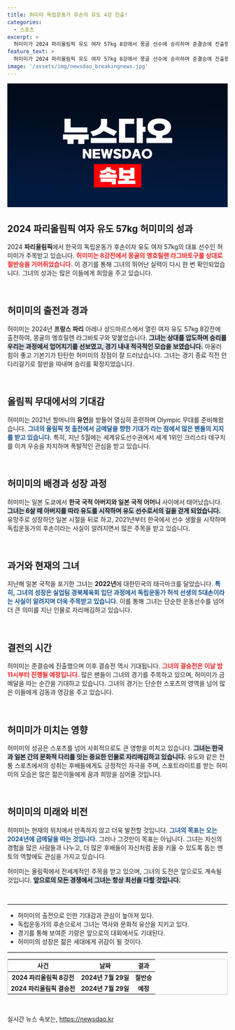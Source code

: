 ```yaml
---
title: 허미미 독립운동가 후손의 유도 4강 진출!
categories:
  - 스포츠
excerpt: >
  허미미가 2024 파리올림픽 유도 여자 57kg 8강에서 몽골 선수에 승리하며 준결승에 진출했다. 할머니의 유언과 독립운동가 후손으로서의 배경이 더해진 그녀의 금빛 메치기가 기대된다.
feature_text: >
  허미미가 2024 파리올림픽 유도 여자 57kg 8강에서 몽골 선수에 승리하며 준결승에 진출했다. 할머니의 유언과 독립운동가 후손으로서의 배경이 더해진 그녀의 금빛 메치기가 기대된다.
image: '/assets/img/newsdao_breakingnews.jpg'
---
```


<p><img src="/assets/img/newsdao_breakingnews.jpg" alt="pcversion 속보" /></p>

<h2 data-ke-size="size26">2024 파리올림픽 여자 유도 57kg 허미미의 성과</h2>

<p data-ke-size="size16">2024 <b>파리올림픽</b>에서 한국의 독립운동가 후손이자 유도 여자 57kg의 대표 선수인 허미미가 주목받고 있습니다. <b><span style="color: #ee2323;">허미미는 8강전에서 몽골의 엥흐릴렌 라그바토구를 상대로 절반승을 거머쥐었습니다.</span></b> 이 경기를 통해 그녀의 뛰어난 실력이 다시 한 번 확인되었습니다. 그녀의 성과는 많은 이들에게 희망을 주고 있습니다.</p>

<p data-ke-size="size16">&nbsp;</p>

<h2 data-ke-size="size26">허미미의 출전과 경과</h2>

<p data-ke-size="size16">허미미는 2024년 <b>프랑스 파리</b> 아레나 샹드마르스에서 열린 여자 유도 57kg 8강전에 출전하여, 몽골의 엥흐릴렌 라그바토구와 맞붙었습니다. <b><span style="background-color: #21538527;">그녀는 상대를 압도하며 승리를 우리는 과정에서 업어치기를 선보였고, 경기 내내 적극적인 모습을 보였습니다.</span></b> 아울러 힘이 좋고 기본기가 탄탄한 허미미의 장점이 잘 드러났습니다. 그녀는 경기 종료 직전 안다리걸기로 절반을 따내며 승리를 확정지었습니다.</p>

<p data-ke-size="size16">&nbsp;</p>

<h2 data-ke-size="size26">올림픽 무대에서의 기대감</h2>

<p data-ke-size="size16">허미미는 2021년 할머니의 <b>유언</b>을 받들어 열심히 훈련하며 Olympic 무대를 준비해왔습니다. <b><span style="color: #1a5490;">그녀의 올림픽 첫 출전에서 금메달을 향한 기대가 라는 점에서 많은 팬들의 지지를 받고 있습니다.</span></b> 특히, 지난 5월에는 세계유도선수권에서 세계 1위인 크리스타 데구치를 이겨 우승을 차지하며 폭발적인 관심을 받고 있습니다.</p>

<p data-ke-size="size16">&nbsp;</p>

<h2 data-ke-size="size26">허미미의 배경과 성장 과정</h2>

<p data-ke-size="size16">허미미는 일본 도쿄에서 <b>한국 국적 아버지와 일본 국적 어머니</b> 사이에서 태어났습니다. <b><span style="background-color: #21538527;">그녀는 6살 때 아버지를 따라 유도를 시작하며 유도 선수로서의 길을 걷게 되었습니다.</span></b> 유망주로 성장하던 일본 시절을 뒤로 하고, 2021년부터 한국에서 선수 생활을 시작하며 독립운동가의 후손이라는 사실이 알려지면서 많은 주목을 받고 있습니다.</p>

<p data-ke-size="size16">&nbsp;</p>

<h2 data-ke-size="size26">과거와 현재의 그녀</h2>

<p data-ke-size="size16">지난해 일본 국적을 포기한 그녀는 <b>2022년</b>에 대한민국의 태극마크를 달았습니다. <b><span style="color: #1a5490;">특히, 그녀의 성장은 실업팀 경북체육회 입단 과정에서 독립운동가 허석 선생의 5대손이라는 사실이 알려지며 더욱 주목받고 있습니다.</span></b> 이를 통해 그녀는 단순한 운동선수를 넘어 더 큰 의미를 지닌 인물로 자리매김하고 있습니다.</p>

<p data-ke-size="size16">&nbsp;</p>

<h2 data-ke-size="size26">결전의 시간</h2>

<p data-ke-size="size16">허미미는 준결승에 진출했으며 이후 결승전 역시 기대됩니다. <b><span style="color: #ee2323;">그녀의 결승전은 이날 밤 11시부터 진행될 예정입니다.</span></b> 많은 팬들이 그녀의 경기를 주목하고 있으며, 허미미가 금메달을 따는 순간을 기대하고 있습니다. 그녀의 경기는 단순한 스포츠의 영역을 넘어 많은 이들에게 감동과 영감을 주고 있습니다.</p>

<p data-ke-size="size16">&nbsp;</p>

<h2 data-ke-size="size26">허미미가 미치는 영향</h2>

<p data-ke-size="size16">허미미의 성공은 스포츠를 넘어 사회적으로도 큰 영향을 미치고 있습니다. <b><span style="background-color: #21538527;">그녀는 한국과 일본 간의 문화적 다리를 잇는 중요한 인물로 자리매김하고 있습니다.</span></b> 유도와 같은 전통 스포츠에서의 성취는 후배들에게도 긍정적인 자극을 주며, 스포트라이트를 받는 허미미의 모습은 많은 젊은이들에게 꿈과 희망을 심어줄 것입니다.</p>

<p data-ke-size="size16">&nbsp;</p> 

<h2 data-ke-size="size26">허미미의 미래와 비전</h2>

<p data-ke-size="size16">허미미는 현재의 위치에서 만족하지 않고 더욱 발전할 것입니다. <b><span style="color: #1a5490;">그녀의 목표는 오는 <b>2024년</b>에 금메달을 따는 것입니다.</span></b> 그러나 그것만이 목표는 아닙니다. 그녀는 자신의 경험을 많은 사람들과 나누고, 더 많은 후배들이 자신처럼 꿈을 키울 수 있도록 돕는 멘토의 역할에도 관심을 가지고 있습니다. </p>

<p data-ke-size="size16">허미미는 올림픽에서 전세계적인 주목을 받고 있으며, 그녀의 도전은 앞으로도 계속될 것입니다. <b><span style="background-color: #21538527;">앞으로의 모든 경쟁에서 그녀는 항상 최선을 다할 것입니다.</span></b></p>

<p data-ke-size="size16">&nbsp;</p> 

<hr style="border:none; border-top:1px solid #cccccc;" />

<ul>
  <li>허미미의 출전으로 인한 기대감과 관심이 높아져 있다.</li>
  <li>독립운동가의 후손으로서 그녀는 역사와 문화적 유산을 지키고 있다.</li>
  <li>경기를 통해 보여준 기량은 앞으로의 대회에서도 기대된다.</li>
  <li>허미미의 성장은 젊은 세대에게 귀감이 될 것이다.</li>
</ul> 

<hr style="border:none; border-top:1px solid #cccccc;" /> 

<table style="width: 100%; border: 1px solid #cccccc;">
  <thead>
    <tr>
      <th style="text-align: center;">사건</th>
      <th style="text-align: center;">날짜</th>
      <th style="text-align: center;">결과</th>
    </tr>
  </thead>
  <tbody>
    <tr>
      <td style="text-align: center; height: 17px;"><b>2024 파리올림픽 8강전</b></td>
      <td style="text-align: center; height: 17px;"><b>2024년 7월 29일</b></td>
      <td style="text-align: center; height: 17px;"><b>절반승</b></td>
    </tr>
    <tr>
      <td style="text-align: center; height: 17px;"><b>2024 파리올림픽 결승전</b></td>
      <td style="text-align: center; height: 17px;"><b>2024년 7월 29일</b></td>
      <td style="text-align: center; height: 17px;"><b>예정</b></td>
    </tr>
  </tbody>
</table> 

<p data-ke-size="size16">&nbsp;</p>
실시간 뉴스 속보는, <a href="https://newsdao.kr" rel="dofollow">https://newsdao.kr</a>


